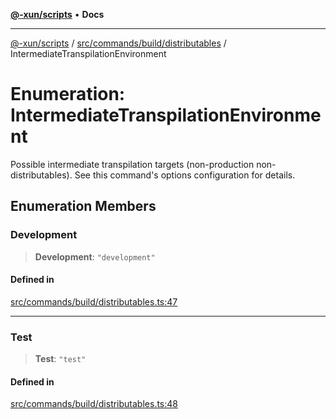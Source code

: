 [**@-xun/scripts**](../../../../../README.md) • **Docs**

***

[@-xun/scripts](../../../../../README.md) / [src/commands/build/distributables](../README.md) / IntermediateTranspilationEnvironment

# Enumeration: IntermediateTranspilationEnvironment

Possible intermediate transpilation targets (non-production
non-distributables). See this command's options configuration for details.

## Enumeration Members

### Development

> **Development**: `"development"`

#### Defined in

[src/commands/build/distributables.ts:47](https://github.com/Xunnamius/xscripts/blob/ea7b98342d9aa37d18f7398603d7c15f580a5312/src/commands/build/distributables.ts#L47)

***

### Test

> **Test**: `"test"`

#### Defined in

[src/commands/build/distributables.ts:48](https://github.com/Xunnamius/xscripts/blob/ea7b98342d9aa37d18f7398603d7c15f580a5312/src/commands/build/distributables.ts#L48)
